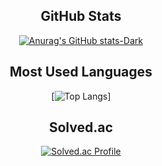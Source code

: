 <div align="center">

  

GitHub Stats
------
[![Anurag's GitHub stats-Dark](https://github-readme-stats-c8rd.vercel.app/api?username=binaryhong)](https://github.com/anuraghazra/github-readme-stats)
  
Most Used Languages
------
[![Top Langs](https://github-readme-stats-c8rd.vercel.app/api/top-langs/?username=binaryhong&langs_count=10&layout=compact&theme=dark)]


  
  
 Solved.ac
 ------
[![Solved.ac Profile](http://mazassumnida.wtf/api/generate_badge?boj=binarystar95)](https://solved.ac/binarystar95)
</div>
<!--
**binaryhong/binaryhong** is a ✨ _special_ ✨ repository because its `README.md` (this file) appears on your GitHub profile.

Here are some ideas to get you started:

- 🔭 I’m currently working on ...
- 🌱 I’m currently learning ...
- 👯 I’m looking to collaborate on ...
- 🤔 I’m looking for help with ...
- 💬 Ask me about ...
- 📫 How to reach me: ...
- 😄 Pronouns: ...
- ⚡ Fun fact: ...
-->
